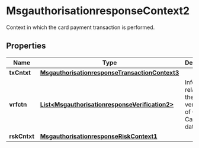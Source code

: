

# MsgauthorisationresponseContext2

Context in which the card payment transaction is performed.

## Properties

| Name | Type | Description | Notes |
|------------ | ------------- | ------------- | -------------|
|**txCntxt** | [**MsgauthorisationresponseTransactionContext3**](MsgauthorisationresponseTransactionContext3.md) |  |  [optional] |
|**vrfctn** | [**List&lt;MsgauthorisationresponseVerification2&gt;**](MsgauthorisationresponseVerification2.md) | Information related to the verification of Card and Cardholder data. |  [optional] |
|**rskCntxt** | [**MsgauthorisationresponseRiskContext1**](MsgauthorisationresponseRiskContext1.md) |  |  [optional] |



